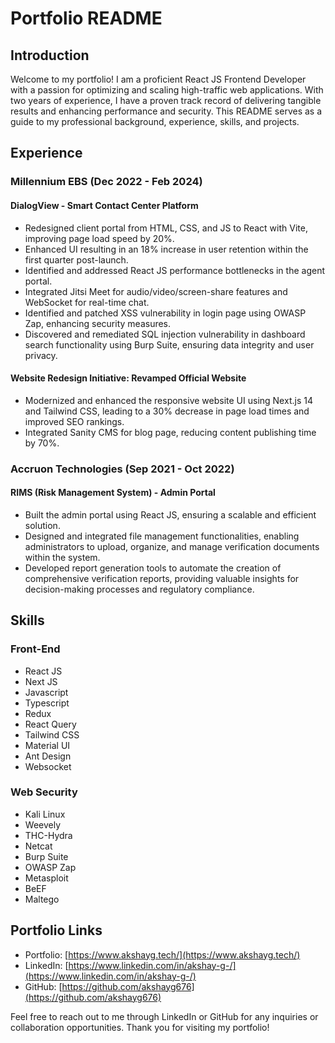 # Portfolio README

## Introduction

Welcome to my portfolio! I am a proficient React JS Frontend Developer with a passion for optimizing and scaling high-traffic web applications. With two years of experience, I have a proven track record of delivering tangible results and enhancing performance and security. This README serves as a guide to my professional background, experience, skills, and projects.

## Experience

### Millennium EBS (Dec 2022 - Feb 2024)

#### DialogView - Smart Contact Center Platform

- Redesigned client portal from HTML, CSS, and JS to React with Vite, improving page load speed by 20%.
- Enhanced UI resulting in an 18% increase in user retention within the first quarter post-launch.
- Identified and addressed React JS performance bottlenecks in the agent portal.
- Integrated Jitsi Meet for audio/video/screen-share features and WebSocket for real-time chat.
- Identified and patched XSS vulnerability in login page using OWASP Zap, enhancing security measures.
- Discovered and remediated SQL injection vulnerability in dashboard search functionality using Burp Suite, ensuring data integrity and user privacy.

#### Website Redesign Initiative: Revamped Official Website

- Modernized and enhanced the responsive website UI using Next.js 14 and Tailwind CSS, leading to a 30% decrease in page load times and improved SEO rankings.
- Integrated Sanity CMS for blog page, reducing content publishing time by 70%.

### Accruon Technologies (Sep 2021 - Oct 2022)

#### RIMS (Risk Management System) - Admin Portal

- Built the admin portal using React JS, ensuring a scalable and efficient solution.
- Designed and integrated file management functionalities, enabling administrators to upload, organize, and manage verification documents within the system.
- Developed report generation tools to automate the creation of comprehensive verification reports, providing valuable insights for decision-making processes and regulatory compliance.

## Skills

### Front-End

- React JS
- Next JS
- Javascript
- Typescript
- Redux
- React Query
- Tailwind CSS
- Material UI
- Ant Design
- Websocket

### Web Security

- Kali Linux
- Weevely
- THC-Hydra
- Netcat
- Burp Suite
- OWASP Zap
- Metasploit
- BeEF
- Maltego

## Portfolio Links

- Portfolio: [https://www.akshayg.tech/](https://www.akshayg.tech/)
- LinkedIn: [https://www.linkedin.com/in/akshay-g-/](https://www.linkedin.com/in/akshay-g-/)
- GitHub: [https://github.com/akshayg676](https://github.com/akshayg676)

Feel free to reach out to me through LinkedIn or GitHub for any inquiries or collaboration opportunities. Thank you for visiting my portfolio!
